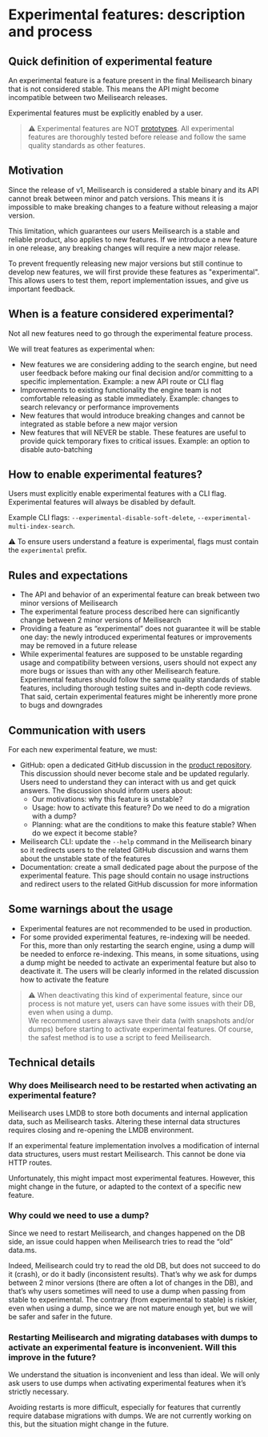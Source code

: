 # Experimental features: description and process

## Quick definition of experimental feature

An experimental feature is a feature present in the final Meilisearch binary that is not considered stable. This means the API might become incompatible between two Meilisearch releases.

Experimental features must be explicitly enabled by a user.

> ⚠️ Experimental features are NOT [prototypes](). All experimental features are thoroughly tested before release and follow the same quality standards as other features.

## Motivation

Since the release of v1, Meilisearch is considered a stable binary and its API cannot break between minor and patch versions. This means it is impossible to make breaking changes to a feature without releasing a major version.

This limitation, which guarantees our users Meilisearch is a stable and reliable product, also applies to new features. If we introduce a new feature in one release, any breaking changes will require a new major release.

To prevent frequently releasing new major versions but still continue to develop new features, we will first provide these features as "experimental". This allows users to test them, report implementation issues, and give us important feedback.

## When is a feature considered experimental?

Not all new features need to go through the experimental feature process.

We will treat features as experimental when:

- New features we are considering adding to the search engine, but need user feedback before making our final decision and/or committing to a specific implementation. Example: a new API route or CLI flag
- Improvements to existing functionality the engine team is not comfortable releasing as stable immediately. Example: changes to search relevancy or performance improvements
- New features that would introduce breaking changes and cannot be integrated as stable before a new major version
- New features that will NEVER be stable. These features are useful to provide quick temporary fixes to critical issues. Example: an option to disable auto-batching

## How to enable experimental features?

Users must explicitly enable experimental features with a CLI flag. Experimental features will always be disabled by default.

Example CLI flags: `--experimental-disable-soft-delete`, `--experimental-multi-index-search`.

⚠️ To ensure users understand a feature is experimental, flags must contain the `experimental` prefix.

## Rules and expectations

- The API and behavior of an experimental feature can break between two minor versions of Meilisearch
- The experimental feature process described here can significantly change between 2 minor versions of Meilisearch
- Providing a feature as “experimental” does not guarantee it will be stable one day: the newly introduced experimental features or improvements may be removed in a future release
- While experimental features are supposed to be unstable regarding usage and compatibility between versions, users should not expect any more bugs or issues than with any other Meilisearch feature. Experimental features should follow the same quality standards of stable features, including thorough testing suites and in-depth code reviews. That said, certain experimental features might be inherently more prone to bugs and downgrades

## Communication with users

For each new experimental feature, we must:
- GitHub: open a dedicated GitHub discussion in the  [product repository](https://github.com/meilisearch/product/discussions). This discussion should never become stale and be updated regularly. Users need to understand they can interact with us and get quick answers. The discussion should inform users about:
  - Our motivations: why this feature is unstable?
  - Usage: how to activate this feature? Do we need to do a migration with a dump?
  - Planning: what are the conditions to make this feature stable? When do we expect it become stable?
- Meilisearch CLI: update the `--help` command in the Meilisearch binary so it redirects users to the related GitHub discussion and warns them about the unstable state of the features
- Documentation: create a small dedicated page about the purpose of the experimental feature. This page should contain no usage instructions and redirect users to the related GitHub discussion for more information

## Some warnings about the usage

- Experimental features are not recommended to be used in production.
- For some provided experimental features, re-indexing will be needed. For this, more than only restarting the search engine, using a dump will be needed to enforce re-indexing.
This means, in some situations, using a dump might be needed to activate an experimental feature but also to deactivate it. The users will be clearly informed in the related discussion how to activate the feature

> ⚠️ When deactivating this kind of experimental feature, since our process is not mature yet, users can have some issues with their DB, even when using a dump.<br>
> We recommend users always save their data (with snapshots and/or dumps) before starting to activate experimental features. Of course, the safest method is to use a script to feed Meilisearch.

## Technical details

### Why does Meilisearch need to be restarted when activating an experimental feature?

Meilisearch uses LMDB to store both documents and internal application data, such as Meilisearch tasks. Altering these internal data structures requires closing and re-opening the LMDB environment.

If an experimental feature implementation involves a modification of internal data structures, users must restart Meilisearch. This cannot be done via HTTP routes.

Unfortunately, this might impact most experimental features. However, this might change in the future, or adapted to the context of a specific new feature.

### Why could we need to use a dump?

Since we need to restart Meilisearch, and changes happened on the DB side, an issue could happen when Meilisearch tries to read the “old” data.ms.

Indeed, Meilisearch could try to read the old DB, but does not succeed to do it (crash), or do it badly (inconsistent results). That’s why we ask for dumps between 2 minor versions (there are often a lot of changes in the DB), and that’s why users sometimes will need to use a dump when passing from stable to experimental. The contrary (from experimental to stable) is riskier, even when using a dump, since we are not mature enough yet, but we will be safer and safer in the future.

### Restarting Meilisearch and migrating databases with dumps to activate an experimental feature is inconvenient. Will this improve in the future?

We understand the situation is inconvenient and less than ideal. We will only ask users to use dumps when activating experimental features when it’s strictly necessary.

Avoiding restarts is more difficult, especially for features that currently require database migrations with dumps. We are not currently working on this, but the situation might change in the future.
